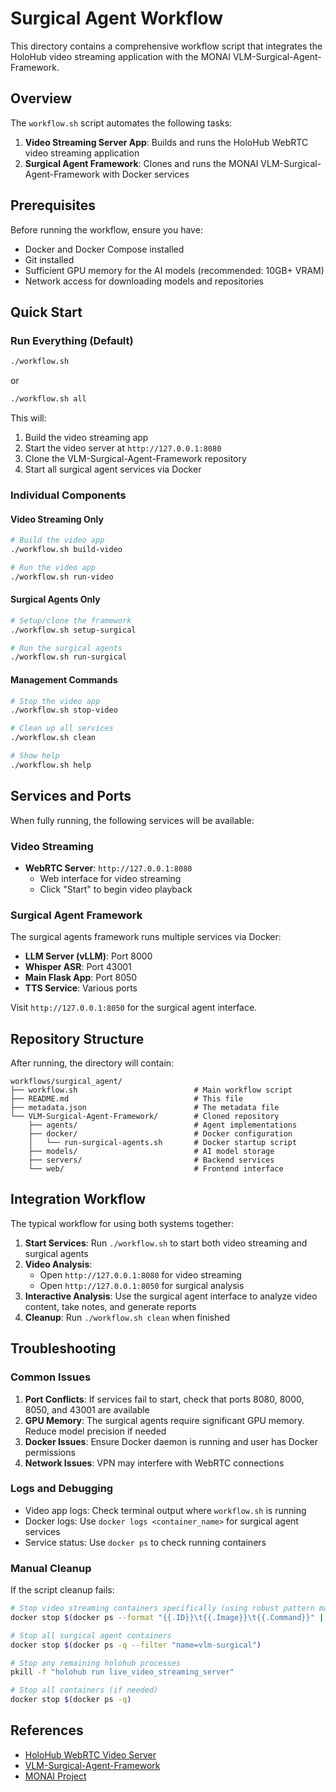# Surgical Agent Workflow

This directory contains a comprehensive workflow script that integrates the HoloHub video streaming application with the MONAI VLM-Surgical-Agent-Framework.

## Overview

The `workflow.sh` script automates the following tasks:

1. **Video Streaming Server App**: Builds and runs the HoloHub WebRTC video streaming application
2. **Surgical Agent Framework**: Clones and runs the MONAI VLM-Surgical-Agent-Framework with Docker services

## Prerequisites

Before running the workflow, ensure you have:

- Docker and Docker Compose installed
- Git installed
- Sufficient GPU memory for the AI models (recommended: 10GB+ VRAM)
- Network access for downloading models and repositories

## Quick Start

### Run Everything (Default)
```bash
./workflow.sh
```
or
```bash
./workflow.sh all
```

This will:
1. Build the video streaming app
2. Start the video server at `http://127.0.0.1:8080`
3. Clone the VLM-Surgical-Agent-Framework repository
4. Start all surgical agent services via Docker

### Individual Components

#### Video Streaming Only
```bash
# Build the video app
./workflow.sh build-video

# Run the video app
./workflow.sh run-video
```

#### Surgical Agents Only
```bash
# Setup/clone the framework
./workflow.sh setup-surgical

# Run the surgical agents
./workflow.sh run-surgical
```

#### Management Commands
```bash
# Stop the video app
./workflow.sh stop-video

# Clean up all services
./workflow.sh clean

# Show help
./workflow.sh help
```

## Services and Ports

When fully running, the following services will be available:

### Video Streaming
- **WebRTC Server**: `http://127.0.0.1:8080`
  - Web interface for video streaming
  - Click "Start" to begin video playback

### Surgical Agent Framework
The surgical agents framework runs multiple services via Docker:
- **LLM Server (vLLM)**: Port 8000
- **Whisper ASR**: Port 43001
- **Main Flask App**: Port 8050
- **TTS Service**: Various ports

Visit `http://127.0.0.1:8050` for the surgical agent interface.

## Repository Structure

After running, the directory will contain:
```
workflows/surgical_agent/
├── workflow.sh                          # Main workflow script
├── README.md                            # This file
├── metadata.json                        # The metadata file
└── VLM-Surgical-Agent-Framework/        # Cloned repository
    ├── agents/                          # Agent implementations
    ├── docker/                          # Docker configuration
    │   └── run-surgical-agents.sh       # Docker startup script
    ├── models/                          # AI model storage
    ├── servers/                         # Backend services
    └── web/                             # Frontend interface
```

## Integration Workflow

The typical workflow for using both systems together:

1. **Start Services**: Run `./workflow.sh` to start both video streaming and surgical agents
2. **Video Analysis**:
   - Open `http://127.0.0.1:8080` for video streaming
   - Open `http://127.0.0.1:8050` for surgical analysis
3. **Interactive Analysis**: Use the surgical agent interface to analyze video content, take notes, and generate reports
4. **Cleanup**: Run `./workflow.sh clean` when finished

## Troubleshooting

### Common Issues

1. **Port Conflicts**: If services fail to start, check that ports 8080, 8000, 8050, and 43001 are available
2. **GPU Memory**: The surgical agents require significant GPU memory. Reduce model precision if needed
3. **Docker Issues**: Ensure Docker daemon is running and user has Docker permissions
4. **Network Issues**: VPN may interfere with WebRTC connections

### Logs and Debugging

- Video app logs: Check terminal output where `workflow.sh` is running
- Docker logs: Use `docker logs <container_name>` for surgical agent services
- Service status: Use `docker ps` to check running containers

### Manual Cleanup

If the script cleanup fails:
```bash
# Stop video streaming containers specifically (using robust pattern matching)
docker stop $(docker ps --format "{{.ID}}\t{{.Image}}\t{{.Command}}" | awk '$2 ~ /^holohub:/ && $3 ~ /\.\/holohub run live_video_streaming_server/ {print $1}')

# Stop all surgical agent containers
docker stop $(docker ps -q --filter "name=vlm-surgical")

# Stop any remaining holohub processes
pkill -f "holohub run live_video_streaming_server"

# Stop all containers (if needed)
docker stop $(docker ps -q)
```

## References

- [HoloHub WebRTC Video Server](../../applications/live_video_streaming_server/README.md)
- [VLM-Surgical-Agent-Framework](https://github.com/Project-MONAI/VLM-Surgical-Agent-Framework/)
- [MONAI Project](https://monai.io/)
